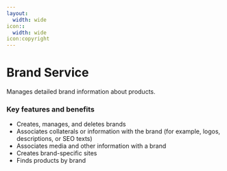 ```yaml
---
layout:
  width: wide
icon::
  width: wide
icon:copyright
---
```


# Brand Service

Manages detailed brand information about products.

### Key features and benefits

* Creates, manages, and deletes brands
* Associates collaterals or information with the brand (for example, logos, descriptions, or SEO texts)
* Associates media and other information with a brand
* Creates brand-specific sites
* Finds products by brand
